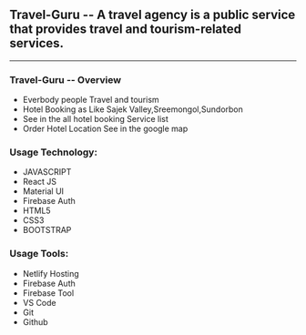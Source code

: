 

## Travel-Guru -- A travel agency is a public service that provides travel and tourism-related services. 
---

### Travel-Guru -- Overview

* Everbody people Travel and tourism
* Hotel Booking as Like Sajek Valley,Sreemongol,Sundorbon
* See in the all hotel booking Service list 
* Order Hotel Location See in the google map



### Usage Technology:

* JAVASCRIPT
* React JS
* Material UI
* Firebase Auth
* HTML5
* CSS3
* BOOTSTRAP




### Usage Tools:
* Netlify Hosting
* Firebase Auth
* Firebase Tool
* VS Code
* Git
* Github


